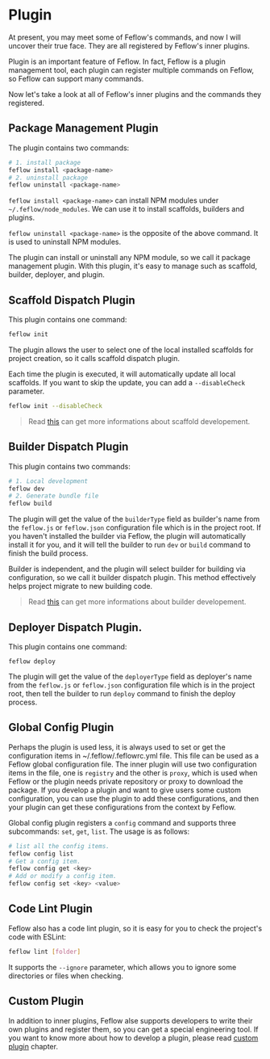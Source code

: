 # Plugin

At present, you may meet some of Feflow's commands, and now I will uncover their true face. They are all registered by Feflow's inner plugins.

Plugin is an important feature of Feflow. In fact, Feflow is a plugin management tool, each plugin can register multiple commands on Feflow, so Feflow can support many commands.

Now let's take a look at all of Feflow's inner plugins and the commands they registered.

## Package Management Plugin

The plugin contains two commands:

```sh
# 1. install package
feflow install <package-name>
# 2. uninstall package
feflow uninstall <package-name>
```

`feflow install <package-name>` can install NPM modules under `~/.feflow/node_modules`. We can use it to install scaffolds, builders and plugins.

`feflow uninstall <package-name>` is the opposite of the above command. It is used to uninstall NPM modules.

The plugin can install or uninstall any NPM module, so we call it package management plugin. With this plugin, it's easy to manage such as scaffold, builder, deployer, and plugin.

## Scaffold Dispatch Plugin

This plugin contains one command:

```sh
feflow init
```

The plugin allows the user to select one of the local installed scaffolds for project creation, so it calls scaffold dispatch plugin.

Each time the plugin is executed, it will automatically update all local scaffolds. If you want to skip the update, you can add a `--disableCheck` parameter.

```sh
feflow init --disableCheck
```

> Read [this](./advance-scaffold-custom.md) can get more informations about scaffold developement.

## Builder Dispatch Plugin

This plugin contains two commands:

```sh
# 1. Local development
feflow dev
# 2. Generate bundle file
feflow build
```

The plugin will get the value of the `builderType` field as builder's name from the `feflow.js` or `feflow.json` configuration file which is in the project root. If you haven't installed the builder via Feflow, the plugin will automatically install it for you, and it will tell the builder to run `dev` or `build` command to finish the build process.

Builder is independent, and the plugin will select builder for building via configuration, so we call it builder dispatch plugin. This method effectively helps project migrate to new building code.

> Read [this](./advance-scaffold-custom.md) can get more informations about builder developement.

## Deployer Dispatch Plugin.

This plugin contains one command:

```
feflow deploy
```

The plugin will get the value of the `deployerType` field as deployer's name from the `feflow.js` or `feflow.json` configuration file which is in the project root, then tell the builder to run `deploy` command to finish the deploy process.

## Global Config Plugin

Perhaps the plugin is used less, it is always used to set or get the configuration items in ~/.feflow/.feflowrc.yml file. This file can be used as a Feflow global configuration file. The inner plugin will use two configuration items in the file, one is `registry` and the other is `proxy`, which is used when Feflow or the plugin needs private repository or proxy to download the package. If you develop a plugin and want to give users some custom configuration, you can use the plugin to add these configurations, and then your plugin can get these configurations from the context by Feflow.

Global config plugin registers a `config` command and supports three subcommands: `set`, `get`, `list`. The usage is as follows:

```sh
# list all the config items.
feflow config list
# Get a config item.
feflow config get <key>
# Add or modify a config item.
feflow config set <key> <value>
```

## Code Lint Plugin

Feflow also has a code lint plugin, so it is easy for you to check the project's code with ESLint:

```sh
feflow lint [folder]
```

It supports the `--ignore` parameter, which allows you to ignore some directories or files when checking.

## Custom Plugin

In addition to inner plugins, Feflow alse supports developers to write their own plugins and register them, so you can get a special engineering tool. If you want to know more about how to develop a plugin, please read [custom plugin](./advance-plugins-custom.md) chapter.
